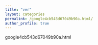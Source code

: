 ```yaml
---
title: "ver"
layout: categories
permalink: /google4cb543d67049b90a.html/
author_profile: true
---
```


google4cb543d67049b90a.html
